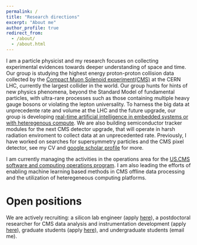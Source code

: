 ```yaml
---
permalink: /
title: "Research directions"
excerpt: "About me"
author_profile: true
redirect_from: 
  - /about/
  - /about.html
---
```

I am a particle physicist and my research focuses on collecting experimental evidences towards deeper understanding of space and time. Our group is studying the highest energy proton-proton collision data collected by the [Compact Muon Solenoid experiment(CMS)](https://home.cern/science/experiments/cms) at the CERN LHC, currently the largest collider in the world. Our group hunts for hints of new physics phenomena, beyond the Standard Model of fundamental particles, with ultra-rare processes such as those containing multiple heavy gauge bosons or violating the lepton universality. To harness the big data at unprecedente rate and volume at the LHC and the future upgrade, our group is developing [real-time artificial intelligence in embedded systems or with heteregenous compute](https://home.cern/science/experiments/cms). We are also building semiconductor tracker modules for the next CMS detector upgrade, that will operate in harsh radiation enviroment to collect data at an unprecedented rate. Previously, I have worked on searches for supersymmetry particles and the CMS pixel detector, see my CV and [google scholar profile](https://scholar.google.com/citations?hl=en&user=h8JQ0nYAAAAJ) for more.

I am currently managing the activities in the operations area for the [US.CMS software and computing operations program](https://uscms-software-and-computing.github.io/). I am also leading the efforts of enabling machine learning based methods in CMS offline data processing and the utilization of heteregeneous computing platforms.

Open positions
======
We are actively recruiting: a silicon lab engineer (apply [here](https://career8.successfactors.com/sfcareer/jobreqcareer?jobId=12785&company=purdueuniv)), a postdoctoral researcher for CMS data analysis and instrumentation development (apply [here](https://inspirehep.net/jobs/1796307)), graduate students (apply [here](https://www.physics.purdue.edu/academic-programs/future_students/admissions.html)), and undergraduate students (email me).

